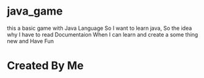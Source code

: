 # java_game
this a basic game with Java Language 
So I want to learn java, So the idea why I have to read Documentaion When I can learn and create a some thing new and Have Fun 
<H1>Created By Me</H1> 
